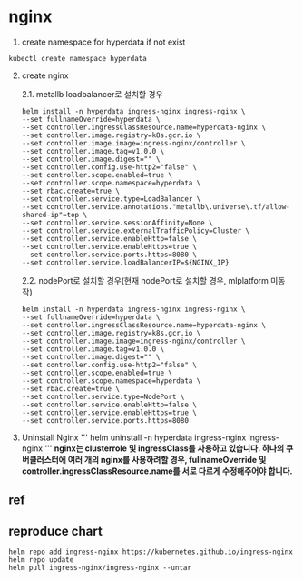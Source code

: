 # nginx

1. create namespace for hyperdata if not exist
```
kubectl create namespace hyperdata
```

2. create nginx

    2.1. metallb loadbalancer로 설치할 경우
    ```
    helm install -n hyperdata ingress-nginx ingress-nginx \
    --set fullnameOverride=hyperdata \
    --set controller.ingressClassResource.name=hyperdata-nginx \
    --set controller.image.registry=k8s.gcr.io \
    --set controller.image.image=ingress-nginx/controller \
    --set controller.image.tag=v1.0.0 \
    --set controller.image.digest="" \
    --set controller.config.use-http2="false" \
    --set controller.scope.enabled=true \
    --set controller.scope.namespace=hyperdata \
    --set rbac.create=true \
    --set controller.service.type=LoadBalancer \
    --set controller.service.annotations."metallb\.universe\.tf/allow-shared-ip"=top \
    --set controller.service.sessionAffinity=None \
    --set controller.service.externalTrafficPolicy=Cluster \
    --set controller.service.enableHttp=false \
    --set controller.service.enableHttps=true \
    --set controller.service.ports.https=8080 \
    --set controller.service.loadBalancerIP=${NGINX_IP}
    ```

    2.2. nodePort로 설치할 경우(현재 nodePort로 설치할 경우, mlplatform 미동작)
    ```
    helm install -n hyperdata ingress-nginx ingress-nginx \
    --set fullnameOverride=hyperdata \
    --set controller.ingressClassResource.name=hyperdata-nginx \
    --set controller.image.registry=k8s.gcr.io \
    --set controller.image.image=ingress-nginx/controller \
    --set controller.image.tag=v1.0.0 \
    --set controller.image.digest="" \
    --set controller.config.use-http2="false" \
    --set controller.scope.enabled=true \
    --set controller.scope.namespace=hyperdata \
    --set rbac.create=true \
    --set controller.service.type=NodePort \
    --set controller.service.enableHttp=false \
    --set controller.service.enableHttps=true \
    --set controller.service.ports.https=8080
    ```

3. Uninstall Nginx
'''
helm uninstall -n hyperdata ingress-nginx ingress-nginx
'''
    **nginx는 clusterrole 및 ingressClass를 사용하고 있습니다. 하나의 쿠버클러스터에 여러 개의 nginx를 사용하려할 경우, fullnameOverride 및 controller.ingressClassResource.name를 서로 다르게 수정해주어야 합니다.**
    

## ref

## reproduce chart
```
helm repo add ingress-nginx https://kubernetes.github.io/ingress-nginx
helm repo update
helm pull ingress-nginx/ingress-nginx --untar
```
